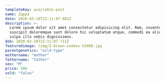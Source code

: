 ```yaml
---
templateKey: available-post
name: Zappa
date: 2020-03-18T22:11:07.681Z
description: >-
  Lorem ipsum dolor sit amet consectetur adipisicing elit. Rem, inventore
  suscipit doloremque sunt dolore hic voluptatum atque, commodi ea aliquam nulla
  culpa illo nobis dignissimos.
dob: 2020-03-18T22:11:07.711Z
featuredimage: /img/2-brown-snakes-53488.jpg
parentgenetics: "wild-type"
mothername: "mother"
fathername: "father"
sex: "M"
price: 500
sold: "false"
---
```

